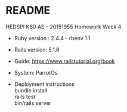 # README
HEDSPI K60 AS - 20151955
Homework Week 4 

* Ruby version : 2.4.4 - rbenv 1.1
* Rails version: 5.1.6
* Guide: https://www.railstutorial.org/book 

* System:
  ParrotOs 
  
* Deployment instructions  
  bundle install   
  rails test  
  bin/rails server  
